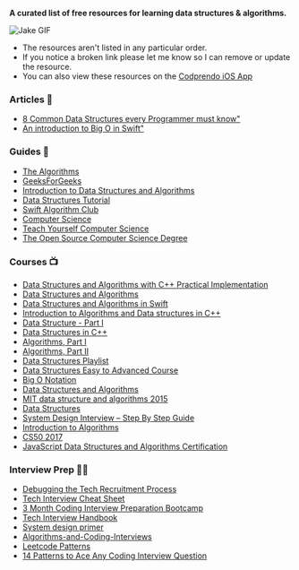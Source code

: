 
**A curated list of free resources for learning data structures &amp; algorithms.**

![Jake GIF](https://media.giphy.com/media/f31DK1KpGsyMU/giphy.gif)

- The resources aren't listed in any particular order. 
- If you notice a broken link please let me know so I can remove or update the resource.
- You can also view these resources on the [Codprendo iOS App](https://apple.co/2EDqnub)



### Articles 📰
- [8 Common Data Structures every Programmer must know"](https://towardsdatascience.com/8-common-data-structures-every-programmer-must-know-171acf6a1a42)
- [An introduction to Big O in Swift"](https://www.donnywals.com/an-introduction-to-big-o-in-swift/)


### Guides 🙌
- [The Algorithms](https://github.com/TheAlgorithms)
- [GeeksForGeeks](https://www.geeksforgeeks.org/data-structures/)
- [Introduction to Data Structures and Algorithms](https://www.studytonight.com/data-structures/introduction-to-data-structures)
- [Data Structures Tutorial](https://www.javatpoint.com/data-structure-tutorial)
- [Swift Algorithm Club](https://github.com/raywenderlich/swift-algorithm-club)
- [Computer Science](https://github.com/ossu/computer-science)
- [Teach Yourself Computer Science](https://teachyourselfcs.com/)
- [The Open Source Computer Science Degree](https://github.com/raywenderlich/swift-algorithm-club)


### Courses 📺
- [Data Structures and Algorithms with C++ Practical Implementation](https://www.youtube.com/playlist?list=PLIY8eNdw5tW_zX3OCzX7NJ8bL1p6pWfgG)
- [Data Structures and Algorithms](https://www.youtube.com/playlist?list=PLBZBJbE_rGRV8D7XZ08LK6z-4zPoWzu5H)
- [Data Structures and Algorithms in Swift](https://www.udacity.com/course/data-structures-and-algorithms-in-swift--ud1011)
- [Introduction to Algorithms and Data structures in C++](https://www.udemy.com/course/introduction-to-algorithms-and-data-structures-in-c/)
- [Data Structure - Part I](https://www.udemy.com/course/data-structures-part-1-lognacademy/)
- [Data Structures in C++](https://www.udemy.com/course/data-structures-for-beginners-c-plusplus/)
- [Algorithms, Part I](https://www.coursera.org/learn/algorithms-part1?ranMID=40328&ranEAID=JVFxdTr9V80&ranSiteID=JVFxdTr9V80-TBjzj6wjn1S3WA0UugVe4A&siteID=JVFxdTr9V80-TBjzj6wjn1S3WA0UugVe4A&utm_content=10&utm_medium=partners&utm_source=linkshare&utm_campaign=JVFxdTr9V80)
- [Algorithms, Part II](https://www.coursera.org/learn/algorithms-part2?ranMID=40328&ranEAID=JVFxdTr9V80&ranSiteID=JVFxdTr9V80-nvQt7h2DLgxFsIwP1twq7w&siteID=JVFxdTr9V80-nvQt7h2DLgxFsIwP1twq7w&utm_content=10&utm_medium=partners&utm_source=linkshare&utm_campaign=JVFxdTr9V80)
- [Data Structures Playlist](https://www.youtube.com/playlist?list=PLDV1Zeh2NRsB6SWUrDFW2RmDotAfPbeHu)
- [Data Structures Easy to Advanced Course](https://www.youtube.com/watch?v=RBSGKlAvoiM&list=WL&index=2&t=0s)
- [Big O Notation](https://www.youtube.com/watch?v=v4cd1O4zkGw)
- [Data Structures and Algorithms](https://www.youtube.com/playlist?list=PLdo5W4Nhv31bbKJzrsKfMpo_grxuLl8LU)
- [MIT data structure and algorithms 2015](https://www.youtube.com/playlist?list=PLkToMFwOtNHiJtcBu0piSLKnLVGOF9vaV)
- [Data Structures](https://www.youtube.com/playlist?list=PLpPXw4zFa0uKKhaSz87IowJnOTzh9tiBk)
- [System Design Interview – Step By Step Guide](https://www.youtube.com/watch?v=bUHFg8CZFws)
- [Introduction to Algorithms](https://ocw.mit.edu/courses/electrical-engineering-and-computer-science/6-006-introduction-to-algorithms-fall-2011/)
- [CS50 2017](https://www.youtube.com/watch?v=y62zj9ozPOM&list=PLhQjrBD2T3828ZVcVzEIhsHVgjANGZveu)
- [JavaScript Data Structures and Algorithms Certification](https://www.freecodecamp.org/learn/)



### Interview Prep ✍🏻
- [Debugging the Tech Recruitment Process](https://kristen.dev/blog/2020-07-09-recruiting-process/#grind)
- [Tech Interview Cheat Sheet](https://github.com/TSiege/Tech-Interview-Cheat-Sheet#selection-sort)
- [3 Month Coding Interview Preparation Bootcamp](https://medium.com/educative/3-month-coding-interview-bootcamp-904422926ce8)
- [Tech Interview Handbook](https://yangshun.github.io/tech-interview-handbook/algorithms/algorithms-introduction/)
- [System design primer](https://github.com/donnemartin/system-design-primer)
- [Algorithms-and-Coding-Interviews](https://github.com/liyin2015/Algorithms-and-Coding-Interviews)
- [Leetcode Patterns](https://medium.com/leetcode-patterns)
- [14 Patterns to Ace Any Coding Interview Question](https://hackernoon.com/14-patterns-to-ace-any-coding-interview-question-c5bb3357f6ed)



